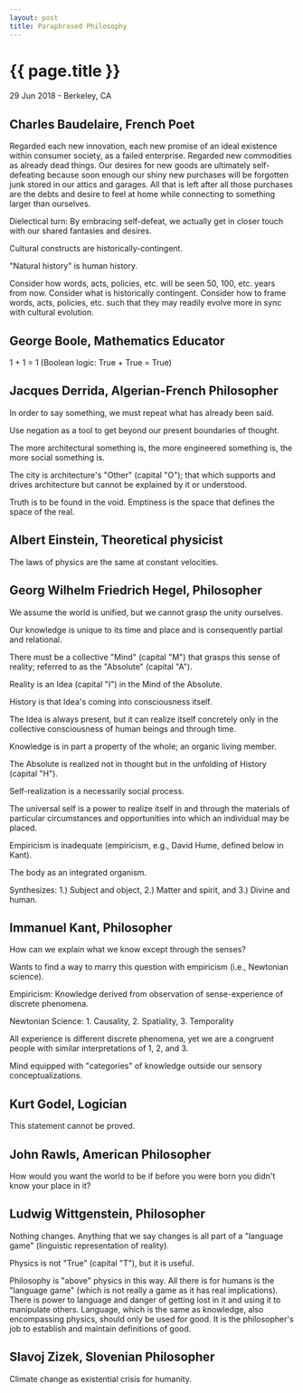```yaml
---
layout: post
title: Paraphrased Philosophy
---
```


{{ page.title }}
================

<p class="meta">29 Jun 2018 - Berkeley, CA</p>

## Charles Baudelaire, French Poet

Regarded each new innovation, each new promise of an ideal existence within consumer society, as a failed enterprise. Regarded new commodities as already dead things. Our desires for new goods are ultimately self-defeating because soon enough our shiny new purchases will be forgotten junk stored in our attics and garages. All that is left after all those purchases are the debts and desire to feel at home while connecting to something larger than ourselves.

Dielectical turn: By embracing self-defeat, we actually get in closer touch with our shared fantasies and desires.

Cultural constructs are historically-contingent.

"Natural history" is human history.

Consider how words, acts, policies, etc. will be seen 50, 100, etc. years from now. Consider what is historically contingent. Consider how to frame words, acts, policies, etc. such that they may readily evolve more in sync with cultural evolution.

## George Boole, Mathematics Educator

1 + 1 = 1 (Boolean logic: True + True = True)

## Jacques Derrida, Algerian-French Philosopher

In order to say something, we must repeat what has already been said.

Use negation as a tool to get beyond our present boundaries of thought.

The more architectural something is, the more engineered something is, the more social something is.

The city is architecture's "Other" (capital "O"); that which supports and drives architecture but cannot be explained by it or understood.

Truth is to be found in the void. Emptiness is the space that defines the space of the real.

## Albert Einstein, Theoretical physicist

The laws of physics are the same at constant velocities.

## Georg Wilhelm Friedrich Hegel, Philosopher

We assume the world is unified, but we cannot grasp the unity ourselves.

Our knowledge is unique to its time and place and is consequently partial and relational.

There must be a collective "Mind" (capital "M") that grasps this sense of reality; referred to as the "Absolute" (capital "A").

Reality is an Idea (capital "I") in the Mind of the Absolute.

History is that Idea's coming into consciousness itself.

The Idea is always present, but it can realize itself concretely only in the collective consciousness of human beings and through time.

Knowledge is in part a property of the whole; an organic living member.

The Absolute is realized not in thought but in the unfolding of History (capital "H").

Self-realization is a necessarily social process.

The universal self is a power to realize itself in and through the materials of particular circumstances and opportunities into which an individual may be placed.

Empiricism is inadequate (empiricism, e.g., David Hume, defined below in Kant).

The body as an integrated organism.

Synthesizes: 1.) Subject and object, 2.) Matter and spirit, and 3.) Divine and human.

## Immanuel Kant, Philosopher

How can we explain what we know except through the senses?

Wants to find a way to marry this question with empiricism (i.e., Newtonian science).

Empiricism: Knowledge derived from observation of sense-experience of discrete phenomena.

Newtonian Science: 1. Causality, 2. Spatiality, 3. Temporality

All experience is different discrete phenomena, yet we are a congruent people with similar interpretations of 1, 2, and 3.

Mind equipped with "categories" of knowledge outside our sensory conceptualizations.

## Kurt Godel, Logician

This statement cannot be proved.

## John Rawls, American Philosopher

How would you want the world to be if before you were born you didn't know your place in it?

## Ludwig Wittgenstein, Philosopher

Nothing changes. Anything that we say changes is all part of a "language game" (linguistic representation of reality).

Physics is not "True" (capital "T"), but it is useful.

Philosophy is "above" physics in this way. All there is for humans is the "language game" (which is not really a game as it has real implications). There is power to language and danger of getting lost in it and using it to manipulate others. Language, which is the same as knowledge, also encompassing physics, should only be used for good. It is the philosopher's job to establish and maintain definitions of good.

## Slavoj Zizek, Slovenian Philosopher  

Climate change as existential crisis for humanity.